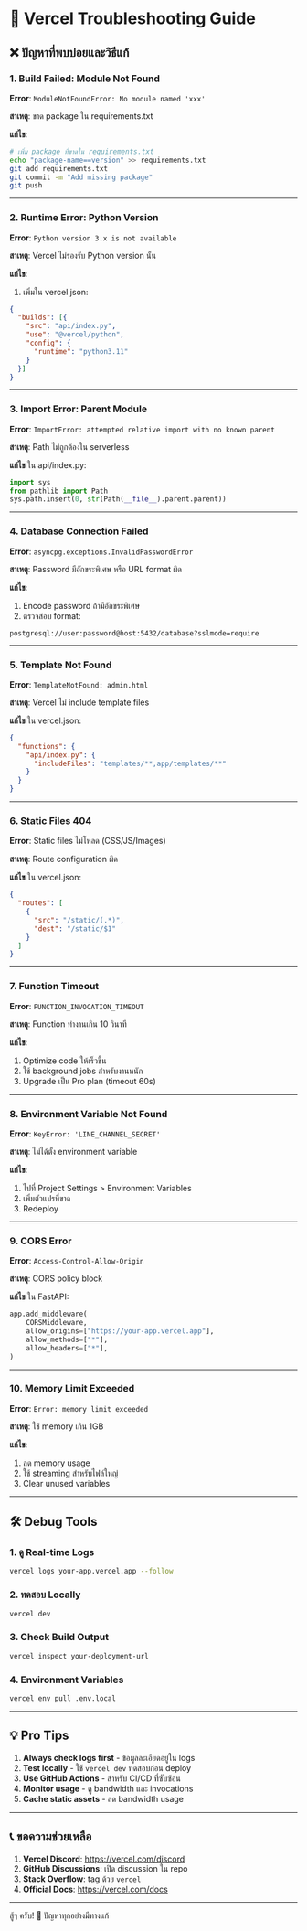 # 🔧 Vercel Troubleshooting Guide

## ❌ ปัญหาที่พบบ่อยและวิธีแก้

### 1. Build Failed: Module Not Found
**Error**: `ModuleNotFoundError: No module named 'xxx'`

**สาเหตุ**: ขาด package ใน requirements.txt

**แก้ไข**:
```bash
# เพิ่ม package ที่ขาดใน requirements.txt
echo "package-name==version" >> requirements.txt
git add requirements.txt
git commit -m "Add missing package"
git push
```

---

### 2. Runtime Error: Python Version
**Error**: `Python version 3.x is not available`

**สาเหตุ**: Vercel ไม่รองรับ Python version นั้น

**แก้ไข**:
1. เพิ่มใน vercel.json:
```json
{
  "builds": [{
    "src": "api/index.py",
    "use": "@vercel/python",
    "config": {
      "runtime": "python3.11"
    }
  }]
}
```

---

### 3. Import Error: Parent Module
**Error**: `ImportError: attempted relative import with no known parent`

**สาเหตุ**: Path ไม่ถูกต้องใน serverless

**แก้ไข** ใน api/index.py:
```python
import sys
from pathlib import Path
sys.path.insert(0, str(Path(__file__).parent.parent))
```

---

### 4. Database Connection Failed
**Error**: `asyncpg.exceptions.InvalidPasswordError`

**สาเหตุ**: Password มีอักขระพิเศษ หรือ URL format ผิด

**แก้ไข**:
1. Encode password ถ้ามีอักขระพิเศษ
2. ตรวจสอบ format:
```
postgresql://user:password@host:5432/database?sslmode=require
```

---

### 5. Template Not Found
**Error**: `TemplateNotFound: admin.html`

**สาเหตุ**: Vercel ไม่ include template files

**แก้ไข** ใน vercel.json:
```json
{
  "functions": {
    "api/index.py": {
      "includeFiles": "templates/**,app/templates/**"
    }
  }
}
```

---

### 6. Static Files 404
**Error**: Static files ไม่โหลด (CSS/JS/Images)

**สาเหตุ**: Route configuration ผิด

**แก้ไข** ใน vercel.json:
```json
{
  "routes": [
    {
      "src": "/static/(.*)",
      "dest": "/static/$1"
    }
  ]
}
```

---

### 7. Function Timeout
**Error**: `FUNCTION_INVOCATION_TIMEOUT`

**สาเหตุ**: Function ทำงานเกิน 10 วินาที

**แก้ไข**:
1. Optimize code ให้เร็วขึ้น
2. ใช้ background jobs สำหรับงานหนัก
3. Upgrade เป็น Pro plan (timeout 60s)

---

### 8. Environment Variable Not Found
**Error**: `KeyError: 'LINE_CHANNEL_SECRET'`

**สาเหตุ**: ไม่ได้ตั้ง environment variable

**แก้ไข**:
1. ไปที่ Project Settings > Environment Variables
2. เพิ่มตัวแปรที่ขาด
3. Redeploy

---

### 9. CORS Error
**Error**: `Access-Control-Allow-Origin`

**สาเหตุ**: CORS policy block

**แก้ไข** ใน FastAPI:
```python
app.add_middleware(
    CORSMiddleware,
    allow_origins=["https://your-app.vercel.app"],
    allow_methods=["*"],
    allow_headers=["*"],
)
```

---

### 10. Memory Limit Exceeded
**Error**: `Error: memory limit exceeded`

**สาเหตุ**: ใช้ memory เกิน 1GB

**แก้ไข**:
1. ลด memory usage
2. ใช้ streaming สำหรับไฟล์ใหญ่
3. Clear unused variables

---

## 🛠️ Debug Tools

### 1. ดู Real-time Logs
```bash
vercel logs your-app.vercel.app --follow
```

### 2. ทดสอบ Locally
```bash
vercel dev
```

### 3. Check Build Output
```bash
vercel inspect your-deployment-url
```

### 4. Environment Variables
```bash
vercel env pull .env.local
```

---

## 💡 Pro Tips

1. **Always check logs first** - ข้อมูลละเอียดอยู่ใน logs
2. **Test locally** - ใช้ `vercel dev` ทดสอบก่อน deploy
3. **Use GitHub Actions** - สำหรับ CI/CD ที่ซับซ้อน
4. **Monitor usage** - ดู bandwidth และ invocations
5. **Cache static assets** - ลด bandwidth usage

---

## 📞 ขอความช่วยเหลือ

1. **Vercel Discord**: https://vercel.com/discord
2. **GitHub Discussions**: เปิด discussion ใน repo
3. **Stack Overflow**: tag ด้วย `vercel`
4. **Official Docs**: https://vercel.com/docs

---

สู้ๆ ครับ! 💪 ปัญหาทุกอย่างมีทางแก้
